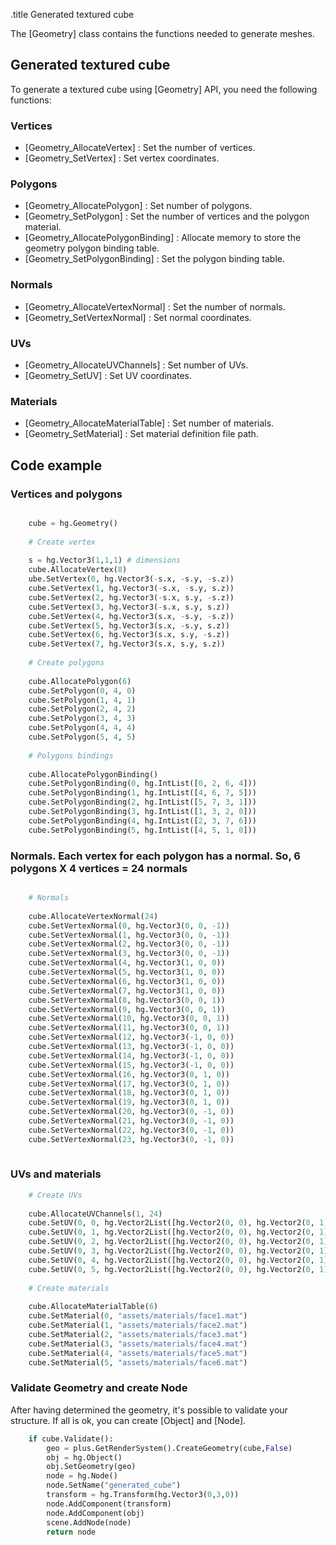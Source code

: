 .title Generated textured cube

The [Geometry] class contains the functions needed to generate meshes. 

## Generated textured cube

To generate a textured cube using [Geometry] API, you need the following functions:

### Vertices
* [Geometry_AllocateVertex] : Set the number of vertices.
* [Geometry_SetVertex] : Set vertex coordinates.

### Polygons
* [Geometry_AllocatePolygon] : Set number of polygons.
* [Geometry_SetPolygon] : Set the number of vertices and the polygon material.
* [Geometry_AllocatePolygonBinding] : Allocate memory to store the geometry polygon binding table.
* [Geometry_SetPolygonBinding] : Set the polygon binding table.

### Normals
* [Geometry_AllocateVertexNormal] : Set the number of normals.
* [Geometry_SetVertexNormal] : Set normal coordinates.

### UVs
* [Geometry_AllocateUVChannels] : Set number of UVs.
* [Geometry_SetUV] : Set UV coordinates.

### Materials
* [Geometry_AllocateMaterialTable] : Set number of materials.
* [Geometry_SetMaterial] : Set material definition file path.

## Code example

### Vertices and polygons

```python

	cube = hg.Geometry()
	
	# Create vertex
	
	s = hg.Vector3(1,1,1) # dimensions
	cube.AllocateVertex(8)
	ube.SetVertex(0, hg.Vector3(-s.x, -s.y, -s.z))
	cube.SetVertex(1, hg.Vector3(-s.x, -s.y, s.z))
	cube.SetVertex(2, hg.Vector3(-s.x, s.y, -s.z))
	cube.SetVertex(3, hg.Vector3(-s.x, s.y, s.z))
	cube.SetVertex(4, hg.Vector3(s.x, -s.y, -s.z))
	cube.SetVertex(5, hg.Vector3(s.x, -s.y, s.z))
	cube.SetVertex(6, hg.Vector3(s.x, s.y, -s.z))
	cube.SetVertex(7, hg.Vector3(s.x, s.y, s.z))
	
	# Create polygons
	
	cube.AllocatePolygon(6)
	cube.SetPolygon(0, 4, 0)
	cube.SetPolygon(1, 4, 1)
	cube.SetPolygon(2, 4, 2)
	cube.SetPolygon(3, 4, 3)
	cube.SetPolygon(4, 4, 4)
	cube.SetPolygon(5, 4, 5)
	
	# Polygons bindings
	
	cube.AllocatePolygonBinding()
	cube.SetPolygonBinding(0, hg.IntList([0, 2, 6, 4]))
	cube.SetPolygonBinding(1, hg.IntList([4, 6, 7, 5]))
	cube.SetPolygonBinding(2, hg.IntList([5, 7, 3, 1]))
	cube.SetPolygonBinding(3, hg.IntList([1, 3, 2, 0]))
	cube.SetPolygonBinding(4, hg.IntList([2, 3, 7, 6]))
	cube.SetPolygonBinding(5, hg.IntList([4, 5, 1, 0]))

```

### Normals. Each vertex for each polygon has a normal. So, 6 polygons X 4 vertices = 24 normals 

```python

	# Normals
	
	cube.AllocateVertexNormal(24)
	cube.SetVertexNormal(0, hg.Vector3(0, 0, -1))
	cube.SetVertexNormal(1, hg.Vector3(0, 0, -1))
	cube.SetVertexNormal(2, hg.Vector3(0, 0, -1))
	cube.SetVertexNormal(3, hg.Vector3(0, 0, -1))
	cube.SetVertexNormal(4, hg.Vector3(1, 0, 0))
	cube.SetVertexNormal(5, hg.Vector3(1, 0, 0))
	cube.SetVertexNormal(6, hg.Vector3(1, 0, 0))
	cube.SetVertexNormal(7, hg.Vector3(1, 0, 0))
	cube.SetVertexNormal(8, hg.Vector3(0, 0, 1))
	cube.SetVertexNormal(9, hg.Vector3(0, 0, 1))
	cube.SetVertexNormal(10, hg.Vector3(0, 0, 1))
	cube.SetVertexNormal(11, hg.Vector3(0, 0, 1))
	cube.SetVertexNormal(12, hg.Vector3(-1, 0, 0))
	cube.SetVertexNormal(13, hg.Vector3(-1, 0, 0))
	cube.SetVertexNormal(14, hg.Vector3(-1, 0, 0))
	cube.SetVertexNormal(15, hg.Vector3(-1, 0, 0))
	cube.SetVertexNormal(16, hg.Vector3(0, 1, 0))
	cube.SetVertexNormal(17, hg.Vector3(0, 1, 0))
	cube.SetVertexNormal(18, hg.Vector3(0, 1, 0))
	cube.SetVertexNormal(19, hg.Vector3(0, 1, 0))
	cube.SetVertexNormal(20, hg.Vector3(0, -1, 0))
	cube.SetVertexNormal(21, hg.Vector3(0, -1, 0))
	cube.SetVertexNormal(22, hg.Vector3(0, -1, 0))
	cube.SetVertexNormal(23, hg.Vector3(0, -1, 0))
	
```

### UVs and materials

```python
	# Create UVs
	
	cube.AllocateUVChannels(1, 24)
	cube.SetUV(0, 0, hg.Vector2List([hg.Vector2(0, 0), hg.Vector2(0, 1), hg.Vector2(1, 1), hg.Vector2(1, 0)]))
	cube.SetUV(0, 1, hg.Vector2List([hg.Vector2(0, 0), hg.Vector2(0, 1), hg.Vector2(1, 1), hg.Vector2(1, 0)]))
	cube.SetUV(0, 2, hg.Vector2List([hg.Vector2(0, 0), hg.Vector2(0, 1), hg.Vector2(1, 1), hg.Vector2(1, 0)]))
	cube.SetUV(0, 3, hg.Vector2List([hg.Vector2(0, 0), hg.Vector2(0, 1), hg.Vector2(1, 1), hg.Vector2(1, 0)]))
	cube.SetUV(0, 4, hg.Vector2List([hg.Vector2(0, 0), hg.Vector2(0, 1), hg.Vector2(1, 1), hg.Vector2(1, 0)]))
	cube.SetUV(0, 5, hg.Vector2List([hg.Vector2(0, 0), hg.Vector2(0, 1), hg.Vector2(1, 1), hg.Vector2(1, 0)]))
	
	# Create materials
	
	cube.AllocateMaterialTable(6)
	cube.SetMaterial(0, "assets/materials/face1.mat")
	cube.SetMaterial(1, "assets/materials/face2.mat")
	cube.SetMaterial(2, "assets/materials/face3.mat")
	cube.SetMaterial(3, "assets/materials/face4.mat")
	cube.SetMaterial(4, "assets/materials/face5.mat")
	cube.SetMaterial(5, "assets/materials/face6.mat")

```

### Validate Geometry and create Node

After having determined the geometry, it's possible to validate your structure. If all is ok, you can create [Object] and [Node].

```python
	if cube.Validate():
		geo = plus.GetRenderSystem().CreateGeometry(cube,False)
		obj = hg.Object()
		obj.SetGeometry(geo)
		node = hg.Node()
		node.SetName("generated_cube")
		transform = hg.Transform(hg.Vector3(0,3,0))
		node.AddComponent(transform)
		node.AddComponent(obj)
		scene.AddNode(node)
		return node
```




